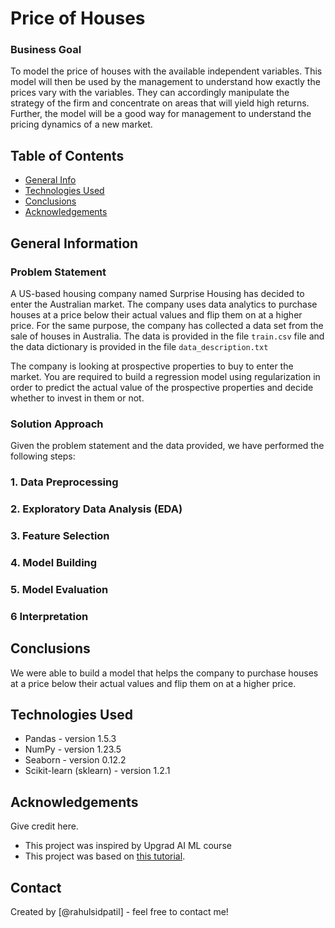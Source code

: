 # Price of Houses
### Business Goal 
To model the price of houses with the available independent variables. This model will then be used by the management to understand how exactly the prices vary with the variables. They can accordingly manipulate the strategy of the firm and concentrate on areas that will yield high returns. Further, the model will be a good way for management to understand the pricing dynamics of a new market.


## Table of Contents
* [General Info](#general-information)
* [Technologies Used](#technologies-used)
* [Conclusions](#conclusions)
* [Acknowledgements](#acknowledgements)

<!-- You can include any other section that is pertinent to your problem -->

## General Information
### Problem Statement
A US-based housing company named Surprise Housing has decided to enter the Australian market. The company uses data analytics to purchase houses at a price below their actual values and flip them on at a higher price. For the same purpose, the company has collected a data set from the sale of houses in Australia. The data is provided in the file `train.csv` file  and the data dictionary is provided in the file `data_description.txt`

 The company is looking at prospective properties to buy to enter the market. You are required to build a regression model using regularization in order to predict the actual value of the prospective properties and decide whether to invest in them or not.

### Solution Approach
Given the problem statement and the data provided, we have performed the following steps:
### 1. Data Preprocessing
### 2. Exploratory Data Analysis (EDA)
### 3. Feature Selection
### 4. Model Building
### 5. Model Evaluation
### 6 Interpretation

<!-- You don't have to answer all the questions - just the ones relevant to your project. -->

## Conclusions
We were able to build a model that helps the company to purchase houses at a price below their actual values and flip them on at a higher price.

<!-- You don't have to answer all the questions - just the ones relevant to your project. -->


## Technologies Used
- Pandas - version 1.5.3
- NumPy - version 1.23.5
- Seaborn - version 0.12.2
- Scikit-learn (sklearn) - version 1.2.1

<!-- As the libraries versions keep on changing, it is recommended to mention the version of library used in this project -->

## Acknowledgements
Give credit here.
- This project was inspired by Upgrad AI ML course
- This project was based on [this tutorial](https://learn.upgrad.com/course/4653/segment/27703/254150/776501/3902038).


## Contact
Created by [@rahulsidpatil] - feel free to contact me!


<!-- Optional -->
<!-- ## License -->
<!-- This project is open source and available under the [... License](). -->

<!-- You don't have to include all sections - just the one's relevant to your project -->